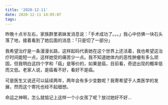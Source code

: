 ```yaml
---
title: '2020-12-11'
date: 2020-12-11 14:05:07
tags:
---
```


昨晚十点半左右，家族群里弟妹发消息说：「手术成功了。。。」我心中仿佛一块石头落了地，接着看到了她后面的消息：「只是切了一部分」

我希望治疗是一条漫漫长路，这样起码代表她在这个世界上还活着，我也希望这治疗时间能短一点，这样她受的痛苦少一点。我不知道她体内的恶性肿瘤有多么顽固，但我明白这四个字和「癌」是等价的，如果是癌，目前看，奇迹出现的概率低而又低。老家人说，是癌看不好，看好不是癌。

可是医生又说还可以延续两年，两年会有多少变数呢？我寄希望于人类医学的发展，然而这个寄托也经不起细想。

命运之神啊，怎么就惦记上这样一个小女孩了呢？放过她好不好...



